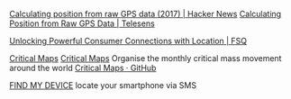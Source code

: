 
[Calculating position from raw GPS data (2017) | Hacker News](https://news.ycombinator.com/item?id=40962231)
[Calculating Position from Raw GPS Data | Telesens](https://www.telesens.co/2017/07/17/calculating-position-from-raw-gps-data/)

[Unlocking Powerful Consumer Connections with Location | FSQ](https://foursquare.com/)

[Critical Maps](https://github.com/criticalmaps/criticalmaps-ios)
[Critical Maps](https://www.criticalmaps.net/)
Organise the monthly critical mass movement around the world
[Critical Maps · GitHub](https://github.com/criticalmaps)

[FIND MY DEVICE](https://gitlab.com/Nulide/findmydevice)
locate your smartphone via SMS
